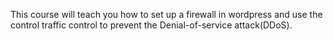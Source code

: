 This course will teach you how to set up a firewall in wordpress and use the control traffic control to prevent the Denial-of-service attack(DDoS).